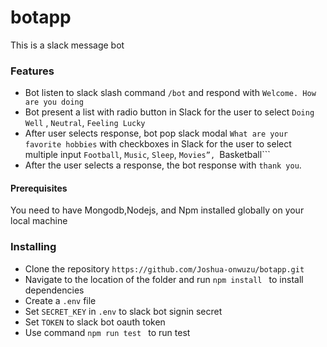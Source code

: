 # botapp
This is a slack message bot

### Features
* Bot listen to slack slash command ```/bot``` and respond with ``` Welcome. How are you doing ```
* Bot present a list with radio button in Slack for the user to select  ```Doing Well``` , ```Neutral```, ```Feeling Lucky``` 
* After user selects response, bot pop slack modal  ```What are your favorite hobbies``` with  checkboxes in Slack for the user to select multiple input ```Football```, ```Music```, ```Sleep```, ```Movies”, ```Basketball```
* After the user selects a response, the bot response with ```thank you```.

#### Prerequisites
You need to have Mongodb,Nodejs, and Npm installed globally on your local machine


### Installing 
* Clone the repository ```https://github.com/Joshua-onwuzu/botapp.git ```
* Navigate to the location of the folder and run ```npm install ``` to install dependencies
* Create a ```.env``` file
* Set ```SECRET_KEY``` in ```.env``` to slack  bot signin secret
* Set ```TOKEN``` to slack bot oauth token
* Use command ```npm run test ``` to run test
